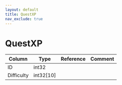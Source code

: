 ```yaml
---
layout: default
title: QuestXP
nav_exclude: true
---
```

# QuestXP

| Column | Type | Reference | Comment |
|--------|------|-----------|---------|
|ID|int32|||
|Difficulty|int32[10]|||
